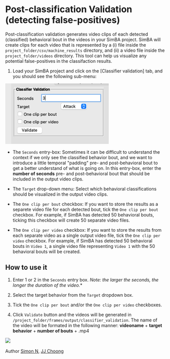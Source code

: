 # Post-classification Validation (detecting false-positives)

Post-classification validation generates video clips of each detected (classified) behavioral bout in the videos in your SimBA project. SimBA will create clips for each video that is represented by a (i) file inside the `project_folder/csv/machine_results` directory, and (ii) a video file inside the `project_folder/videos` directory. This tool can help us visualize any potential false-positives in the classifaction results.  

1. Load your SimBA project and click on the [Classifier validation] tab, and you should see the following sub-menu:

![](/images/clf_validation_12.PNG)

* The `Seconds` entry-box: Sometimes it can be difficult to understand the context if we only see the classified behavior bout, and we want to introduce a little temporal "padding" pre- and post-behavioral bout to get a better understand of what is going on. In this entry-box, enter the **number of seconds** 
pre- and post-behavioral bout that should be included in the output video clips. 

* The `Target` drop-down menu: Select which behavioral classifications should be visualized in the output video clips. 

* The `One clip per bout` checkbox: If you want to store the results as a separete video file for each detected bout, tick the `One clip per bout` checkbox. For example, if SimBA has detected 50 behavioral bouts, ticking this checkbox will create 50 separate video files. 

* The `One clip per video` checkbox: If you want to store the results from each separate video as a single output video file, tick the `One clip per video` checkbox. For example, if SimBA has detected 50 behavioral bouts in `Video 1`, a single video file representing `Video 1` with the 50 behavioral bouts will be created. 

## How to use it

1. Enter 1 or 2 in the `Seconds` entry box. *Note: the larger the seconds, the longer the duration of the video.**

2. Select the target behavior from the `Target` dropdown box.

3. Tick the `One clip per bout` and/or the `One clip per video` checkboxes. 

4. Click `Validate` button and the videos will be generated in `/project_folder/frames/output/classifier_validation`. The name of the video will be formated in the following manner: **videoname** + **target behavior** + **number of bouts** + .mp4

![](/images/classifiervalidation.gif)

Author [Simon N](https://github.com/sronilsson), [JJ Choong](https://github.com/inoejj)
